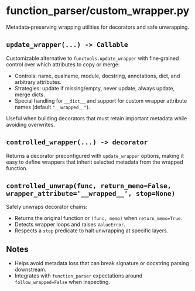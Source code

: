 # function_parser/custom_wrapper.py

Metadata‑preserving wrapping utilities for decorators and safe unwrapping.

## `update_wrapper(...) -> Callable`

Customizable alternative to `functools.update_wrapper` with fine‑grained control over which attributes to copy or merge:

- Controls: name, qualname, module, docstring, annotations, dict, and arbitrary attributes.
- Strategies: update if missing/empty, never update, always update, merge dicts.
- Special handling for `__dict__` and support for custom wrapper attribute names (default `"__wrapped__"`).

Useful when building decorators that must retain important metadata while avoiding overwrites.

## `controlled_wrapper(...) -> decorator`

Returns a decorator preconfigured with `update_wrapper` options, making it easy to define wrappers that inherit selected metadata from the wrapped function.

## `controlled_unwrap(func, return_memo=False, wrapper_attribute='__wrapped__', stop=None)`

Safely unwraps decorator chains:

- Returns the original function or `(func, memo)` when `return_memo=True`.
- Detects wrapper loops and raises `ValueError`.
- Respects a `stop` predicate to halt unwrapping at specific layers.

## Notes

- Helps avoid metadata loss that can break signature or docstring parsing downstream.
- Integrates with `function_parser` expectations around `follow_wrapped=False` when inspecting.

